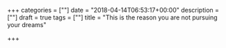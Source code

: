 +++
categories = [""]
date = "2018-04-14T06:53:17+00:00"
description = [""]
draft = true
tags = [""]
title = "This is the reason you are not pursuing your dreams"

+++
